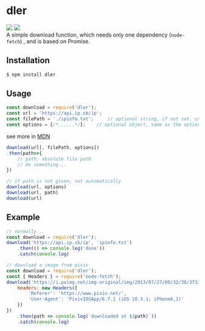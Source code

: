 # dler
[![](https://badgen.net/packagephobia/install/dler)](https://packagephobia.com/result?p=dler)
[![](https://img.shields.io/npm/v/dler)](https://www.npmjs.com/package/dler)   
A simple download function, which needs only one dependency (`node-fetch`) , and is based on Promise.

## Installation
```sh
$ npm install dler
```

## Usage
```js
const download = require('dler');
const url = 'https://api.ip.sb/ip';
const filePath = './ipinfo.txt';     // optional string, if not set, use basename of url
const options = {/*......*/};    // optional object, same as the options in fetch(url, options)  
```
see more in [MDN](https://developer.mozilla.org/en-US/docs/Web/API/WindowOrWorkerGlobalScope/fetch)
```js
download(url[, filePath, options])
.then(path=>{
    // path: absolute file path
    // do something...
})

// if path is not given, set automatically
download(url, options)
download(url, path)
download(url)
```

## Example
```js
// normally...
const download = require('dler');
download('https://api.ip.sb/ip', 'ipinfo.txt')
    .then(() => console.log('done'))
    .catch(console.log)

// download a image from pixiv
const download = require('dler');
const { Headers } = require('node-fetch');
download('https://i.pximg.net/img-original/img/2013/07/27/00/32/38/37339355_p0.jpg', {
    headers: new Headers({
        'Referer': 'https://www.pixiv.net/',
        'User-Agent': 'PixivIOSApp/6.7.1 (iOS 10.3.1; iPhone8,1)'
    })
})
    .then(path => console.log(`downloaded at ${path}`))
    .catch(console.log)
```
